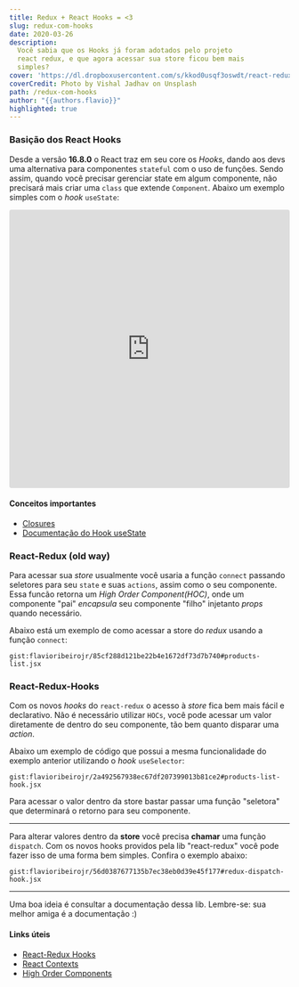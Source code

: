 ```yaml
---
title: Redux + React Hooks = <3
slug: redux-com-hooks
date: 2020-03-26
description:
  Você sabia que os Hooks já foram adotados pelo projeto
  react redux, e que agora acessar sua store ficou bem mais
  simples?
cover: 'https://dl.dropboxusercontent.com/s/kkod0usqf3oswdt/react-redux-hooks.jpg?dl=0'
coverCredit: Photo by Vishal Jadhav on Unsplash
path: /redux-com-hooks
author: "{{authors.flavio}}"
highlighted: true
---
```


### Basição dos React Hooks

Desde a versão **16.8.0** o React traz em seu core os *Hooks*, dando aos devs uma alternativa
para componentes `stateful` com o uso de funções. Sendo assim, quando você precisar gerenciar state
em algum componente, não precisará mais criar uma `class` que extende `Component`. Abaixo um exemplo
simples com o *hook* `useState`:

<iframe
  src="https://codesandbox.io/embed/usestate-7oplg?fontsize=14&codemirror=1&hidedevtools=1&highlights=4,7&runonclick=1"
  style="width:100%; height:500px; border:0; border-radius: 4px; overflow:hidden;"
  title="useState"
  allow="geolocation; microphone; camera; midi; vr; accelerometer; gyroscope; payment; ambient-light-sensor; encrypted-media; usb"
  sandbox="allow-modals allow-forms allow-popups allow-scripts allow-same-origin"
></iframe>

#### Conceitos importantes

* [Closures](https://developer.mozilla.org/pt-BR/docs/Web/JavaScript/Guide/Closures)
* [Documentação do Hook useState](https://pt-br.reactjs.org/docs/hooks-state.html)

### React-Redux (old way)

Para acessar sua *store* usualmente você usaria a função `connect` passando seletores para
seu `state` e suas `actions`, assim como o seu componente. Essa funcão retorna um *High Order Component(HOC)*, onde um componente "pai" *encapsula* seu componente "filho" injetanto *props* quando necessário.

Abaixo está um exemplo de como acessar a store do *redux* usando a função `connect`:

`gist:flavioribeirojr/85cf288d121be22b4e1672df73d7b740#products-list.jsx`

### React-Redux-Hooks

Com os novos *hooks* do `react-redux` o acesso à *store* fica bem mais fácil e declarativo. Não é necessário
utilizar `HOCs`, você pode acessar um valor diretamente de dentro do seu componente, tão bem quanto disparar
uma *action*.

Abaixo um exemplo de código que possui a mesma funcionalidade do exemplo anterior utilizando o *hook* `useSelector`:

`gist:flavioribeirojr/2a492567938ec67df207399013b81ce2#products-list-hook.jsx`

Para acessar o valor dentro da store bastar passar uma função "seletora" que determinará o retorno para seu componente.

----

Para alterar valores dentro da **store** você precisa **chamar** uma função `dispatch`. Com os novos hooks providos
pela lib "react-redux" você pode fazer isso de uma forma bem simples. Confira o exemplo abaixo:

`gist:flavioribeirojr/56d0387677135b7ec38eb0d39e45f177#redux-dispatch-hook.jsx`

----

Uma boa ideia é consultar a documentação dessa lib. Lembre-se: sua melhor amiga é a documentação :)

#### Links úteis

* [React-Redux Hooks](https://react-redux.js.org/api/hooks)
* [React Contexts](https://pt-br.reactjs.org/docs/context.html)
* [High Order Components](https://pt-br.reactjs.org/docs/higher-order-components.html)